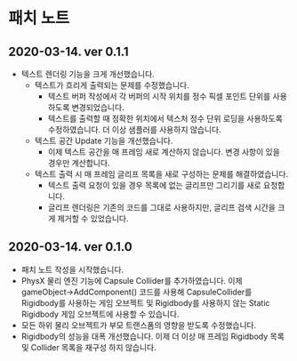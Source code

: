 # 패치 노트
## 2020-03-14. ver 0.1.1
* 텍스트 렌더링 기능을 크게 개선했습니다.
  * 텍스트가 흐리게 출력되는 문제를 수정했습니다.
    * 텍스트 버퍼 작성에서 각 버퍼의 시작 위치를 정수 픽셀 포인트 단위를 사용하도록 변경되었습니다.
    * 텍스트를 출력할 때 정확한 위치에서 텍스처 정수 단위 로딩을 사용하도록 수정하였습니다. 더 이상 샘플러를 사용하지 않습니다.
  * 텍스트 공간 Update 기능을 개선했습니다.
    * 이제 텍스트 공간을 매 프레임 새로 계산하지 않습니다. 변경 사항이 있을 경우만 계산합니다.
  * 텍스트 출력 시 매 프레임 글리프 목록을 새로 구성하는 문제를 해결하였습니다.
    * 텍스트 출력 요청이 있을 경우 목록에 없는 글리프만 그리기를 새로 요청합니다.
    * 글리프 렌더링은 기존의 코드를 그대로 사용하지만, 글리프 검색 시간을 크게 제거할 수 있었습니다.
## 2020-03-14. ver 0.1.0
- 패치 노트 작성을 시작했습니다.
- PhysX 물리 엔진 기능에 Capsule Collider를 추가하였습니다. 이제 gameObject->AddComponent<CapsuleCollider>() 코드를 사용해 CapsuleCollider를 Rigidbody를 사용하는 게임 오브젝트 및 Rigidbody를 사용하지 않는 Static Rigidbody 게임 오브젝트에 사용할 수 있습니다.
- 모든 하위 물리 오브젝트가 부모 트랜스폼의 영향을 받도록 수정했습니다.
- Rigidbody의 성능을 대폭 개선했습니다. 이제 더 이상 매 프레임 Rigidbody 목록 및 Collider 목록을 재구성 하지 않습니다.
